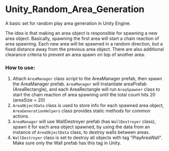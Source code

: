 # Unity_Random_Area_Generation
A basic set for random play area generation in Unity Engine.

The idea is that making an area object is responsible for spawning a new area object. Basically, spawning the first area will start a chain reaction of area spawning.
Each new area will be spawned in a random direction, but a fixed distance away from the previous area object.
There are also additional clearance criteria to prevent an area spawn on top of another area.

### How to use:
1. Attach ```AreaManager``` class script to the AreaManager prefab, then spawn the AreaManager prefab.
```AreaManager``` will Instantiate areaPrafab (AreaRectangle), and each AreaRectangle will run ```AreaSpawner``` class to start the chain reaction of area spawning until the total count hits 20 (areaSize = 20)
2. ```AreaObjectData``` class is used to store info for each spawned area object, ```AreaGenerationHelpers``` class provides static methods for common actions.
3. ```AreaManager``` will use WallDestroyer prefab (has ```WallDestroyer``` class), spawn it for each area object spawned, by using the data from an instance of ```AreaObjectData``` class, to destroy walls between areas.
4. ```WallDestroyer``` class is set to destroy all objects with tag "PlayAreaWall". Make sure only the Wall prefab has this tag in Unity.
